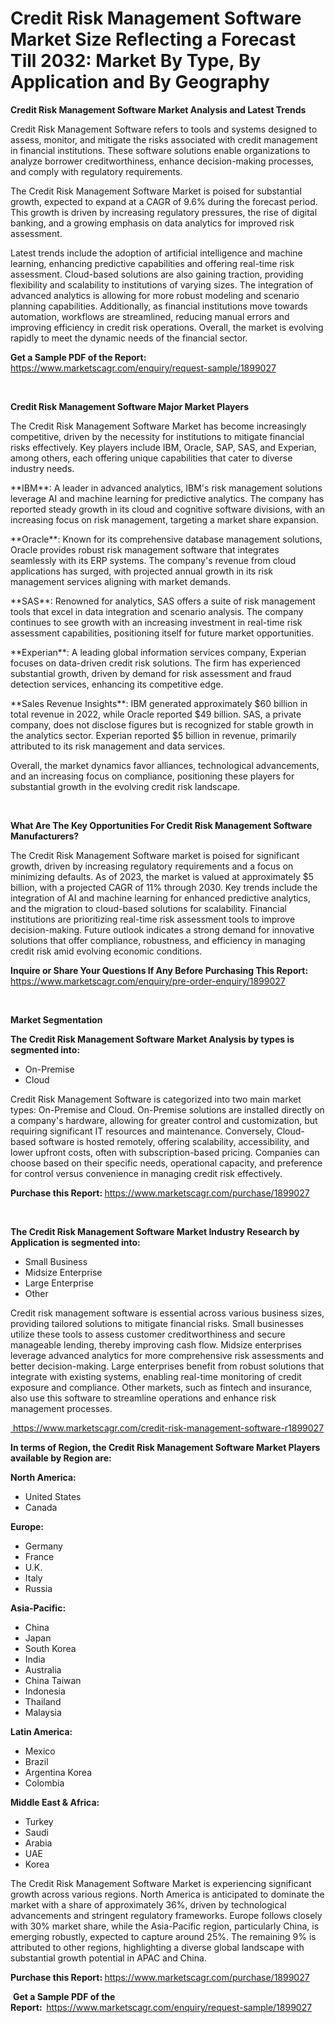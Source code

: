 <p><h1>Credit Risk Management Software Market Size Reflecting a Forecast Till 2032: Market By Type, By Application and By Geography</h1></p><p><strong>Credit Risk Management Software Market Analysis and Latest Trends</strong></p>
<p><p>Credit Risk Management Software refers to tools and systems designed to assess, monitor, and mitigate the risks associated with credit management in financial institutions. These software solutions enable organizations to analyze borrower creditworthiness, enhance decision-making processes, and comply with regulatory requirements. </p><p>The Credit Risk Management Software Market is poised for substantial growth, expected to expand at a CAGR of 9.6% during the forecast period. This growth is driven by increasing regulatory pressures, the rise of digital banking, and a growing emphasis on data analytics for improved risk assessment. </p><p>Latest trends include the adoption of artificial intelligence and machine learning, enhancing predictive capabilities and offering real-time risk assessment. Cloud-based solutions are also gaining traction, providing flexibility and scalability to institutions of varying sizes. The integration of advanced analytics is allowing for more robust modeling and scenario planning capabilities. Additionally, as financial institutions move towards automation, workflows are streamlined, reducing manual errors and improving efficiency in credit risk operations. Overall, the market is evolving rapidly to meet the dynamic needs of the financial sector.</p></p>
<p><strong>Get a Sample PDF of the Report:&nbsp;</strong> <a href="https://www.marketscagr.com/enquiry/request-sample/1899027?utm_campaign=3557&utm_medium=2&utm_source=Github&utm_content=ia&utm_term=19042025&utm_id=credit-risk-management-software">https://www.marketscagr.com/enquiry/request-sample/1899027</a></p>
<p>&nbsp;</p>
<p><strong>Credit Risk Management Software Major Market Players</strong></p>
<p><p>The Credit Risk Management Software Market has become increasingly competitive, driven by the necessity for institutions to mitigate financial risks effectively. Key players include IBM, Oracle, SAP, SAS, and Experian, among others, each offering unique capabilities that cater to diverse industry needs.</p><p>**IBM**: A leader in advanced analytics, IBM's risk management solutions leverage AI and machine learning for predictive analytics. The company has reported steady growth in its cloud and cognitive software divisions, with an increasing focus on risk management, targeting a market share expansion.</p><p>**Oracle**: Known for its comprehensive database management solutions, Oracle provides robust risk management software that integrates seamlessly with its ERP systems. The company's revenue from cloud applications has surged, with projected annual growth in its risk management services aligning with market demands.</p><p>**SAS**: Renowned for analytics, SAS offers a suite of risk management tools that excel in data integration and scenario analysis. The company continues to see growth with an increasing investment in real-time risk assessment capabilities, positioning itself for future market opportunities.</p><p>**Experian**: A leading global information services company, Experian focuses on data-driven credit risk solutions. The firm has experienced substantial growth, driven by demand for risk assessment and fraud detection services, enhancing its competitive edge.</p><p>**Sales Revenue Insights**: IBM generated approximately $60 billion in total revenue in 2022, while Oracle reported $49 billion. SAS, a private company, does not disclose figures but is recognized for stable growth in the analytics sector. Experian reported $5 billion in revenue, primarily attributed to its risk management and data services.</p><p>Overall, the market dynamics favor alliances, technological advancements, and an increasing focus on compliance, positioning these players for substantial growth in the evolving credit risk landscape.</p></p>
<p>&nbsp;</p>
<p><strong>What Are The Key Opportunities For Credit Risk Management Software Manufacturers?</strong></p>
<p><p>The Credit Risk Management Software market is poised for significant growth, driven by increasing regulatory requirements and a focus on minimizing defaults. As of 2023, the market is valued at approximately $5 billion, with a projected CAGR of 11% through 2030. Key trends include the integration of AI and machine learning for enhanced predictive analytics, and the migration to cloud-based solutions for scalability. Financial institutions are prioritizing real-time risk assessment tools to improve decision-making. Future outlook indicates a strong demand for innovative solutions that offer compliance, robustness, and efficiency in managing credit risk amid evolving economic conditions.</p></p>
<p><strong>Inquire or Share Your Questions If Any Before Purchasing This Report:</strong> <a href="https://www.marketscagr.com/enquiry/pre-order-enquiry/1899027?utm_campaign=3557&utm_medium=2&utm_source=Github&utm_content=ia&utm_term=19042025&utm_id=credit-risk-management-software">https://www.marketscagr.com/enquiry/pre-order-enquiry/1899027</a></p>
<p>&nbsp;</p>
<p><strong>Market Segmentation</strong></p>
<p><strong>The Credit Risk Management Software Market Analysis by types is segmented into:</strong></p>
<p><ul><li>On-Premise</li><li>Cloud</li></ul></p>
<p><p>Credit Risk Management Software is categorized into two main market types: On-Premise and Cloud. On-Premise solutions are installed directly on a company's hardware, allowing for greater control and customization, but requiring significant IT resources and maintenance. Conversely, Cloud-based software is hosted remotely, offering scalability, accessibility, and lower upfront costs, often with subscription-based pricing. Companies can choose based on their specific needs, operational capacity, and preference for control versus convenience in managing credit risk effectively.</p></p>
<p><strong>Purchase this Report:&nbsp;</strong><a href="https://www.marketscagr.com/purchase/1899027?utm_campaign=3557&utm_medium=2&utm_source=Github&utm_content=ia&utm_term=19042025&utm_id=credit-risk-management-software">https://www.marketscagr.com/purchase/1899027</a></p>
<p>&nbsp;</p>
<p><strong>The Credit Risk Management Software Market Industry Research by Application is segmented into:</strong></p>
<p><ul><li>Small Business</li><li>Midsize Enterprise</li><li>Large Enterprise</li><li>Other</li></ul></p>
<p><p>Credit risk management software is essential across various business sizes, providing tailored solutions to mitigate financial risks. Small businesses utilize these tools to assess customer creditworthiness and secure manageable lending, thereby improving cash flow. Midsize enterprises leverage advanced analytics for more comprehensive risk assessments and better decision-making. Large enterprises benefit from robust solutions that integrate with existing systems, enabling real-time monitoring of credit exposure and compliance. Other markets, such as fintech and insurance, also use this software to streamline operations and enhance risk management processes.</p></p>
<p><a href="https://www.marketscagr.com/credit-risk-management-software-r1899027?utm_campaign=3557&utm_medium=2&utm_source=Github&utm_content=ia&utm_term=19042025&utm_id=credit-risk-management-software">&nbsp;https://www.marketscagr.com/credit-risk-management-software-r1899027</a></p>
<p><strong>In terms of Region, the Credit Risk Management Software Market Players available by Region are:</strong></p>
<p>
    <p> <strong> North America: </strong>
        <ul>
            <li>United States</li>
            <li>Canada</li>
        </ul>
        </p> 
    <p> <strong> Europe: </strong>
        <ul>
            <li>Germany</li>
            <li>France</li>
            <li>U.K.</li>
            <li>Italy</li>
            <li>Russia</li>
        </ul>
        </p> 
    <p> <strong> Asia-Pacific: </strong>
        <ul>
            <li>China</li>
            <li>Japan</li>
            <li>South Korea</li>
            <li>India</li>
            <li>Australia</li>
            <li>China Taiwan</li>
            <li>Indonesia</li>
            <li>Thailand</li>
            <li>Malaysia</li>
        </ul>
        </p> 
    <p> <strong> Latin America: </strong>
        <ul>
            <li>Mexico</li>
            <li>Brazil</li>
            <li>Argentina Korea</li>
            <li>Colombia</li>
        </ul>
        </p> 
    <p> <strong> Middle East & Africa: </strong>
        <ul>
            <li>Turkey</li>
            <li>Saudi</li>
            <li>Arabia</li>
            <li>UAE</li>
            <li>Korea</li>
        </ul>
    </p>
    </p>
<p><p>The Credit Risk Management Software Market is experiencing significant growth across various regions. North America is anticipated to dominate the market with a share of approximately 36%, driven by technological advancements and stringent regulatory frameworks. Europe follows closely with 30% market share, while the Asia-Pacific region, particularly China, is emerging robustly, expected to capture around 25%. The remaining 9% is attributed to other regions, highlighting a diverse global landscape with substantial growth potential in APAC and China.</p></p>
<p><strong>Purchase this Report: </strong><a href="https://www.marketscagr.com/purchase/1899027?utm_campaign=3557&utm_medium=2&utm_source=Github&utm_content=ia&utm_term=19042025&utm_id=credit-risk-management-software">https://www.marketscagr.com/purchase/1899027</a></p>
<p>&nbsp;<strong>Get a Sample PDF of the Report:&nbsp;&nbsp;</strong><a href="https://www.marketscagr.com/enquiry/request-sample/1899027?utm_campaign=3557&utm_medium=2&utm_source=Github&utm_content=ia&utm_term=19042025&utm_id=credit-risk-management-software">https://www.marketscagr.com/enquiry/request-sample/1899027</a></p>
<p><strong></strong></p>
<p><p></p><p></p><p></p></p>